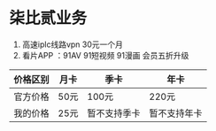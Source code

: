# 柒比贰业务
1. 高速iplc线路vpn 30元一个月
2. 看片APP ：91AV 91短视频 91漫画 会员五折升级

价格区别|月卡|季卡|年卡
--|--|--|--
官方价格|50元|100元|220元
我的价格|25元|暂不支持季卡|暂不支持年卡
